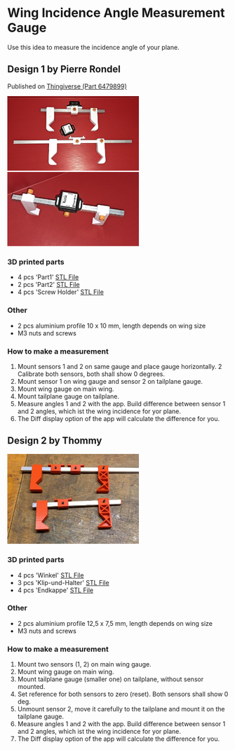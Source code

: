 # Wing Incidence Angle Measurement Gauge
Use this idea to measure the incidence angle of your plane.

## Design 1 by Pierre Rondel

Published on [Thingiverse (Part 6479899)](https://www.thingiverse.com/thing:6479899)

<img src="/doc/incidence_angle/thingiverse/images/ab188025-2032-4a18-9bfb-140bcdd05252.jpg" alt="drawing" width="300"/>

<img src="/doc/incidence_angle/thingiverse/images/e97025c0-bd55-4607-acaa-e8ca3e1401be.jpg" alt="drawing" width="300"/>


### 3D printed parts

* 4 pcs 'Part1' [STL File](/doc/incidence_angle/thingiverse/files/IncidenceMeter_part1.stl)
* 2 pcs 'Part2' [STL File](/doc/incidence_angle/thingiverse/files/IncidenceMeter_part2.stl.stl)
* 4 pcs 'Screw Holder' [STL File](/doc/incidence_angle/thingiverse/files/screw.stl)

### Other

* 2 pcs aluminium profile 10 x 10 mm, length depends on wing size
* M3 nuts and screws

### How to make a measurement

1. Mount sensors 1 and 2 on same gauge and place gauge horizontally.
2  Calibrate both sensors, both shall show 0 degrees.
3. Mount sensor 1 on wing gauge and sensor 2 on tailplane gauge.
3. Mount wing gauge on main wing.
4. Mount tailplane gauge on tailplane.
5. Measure angles 1 and 2 with the app. Build difference between sensor 1 and 2 angles, which ist the wing incidence for yor plane.
6. The Diff display option of the app will calculate the difference for you. 


## Design 2 by Thommy

<img src="/doc/incidence_angle/incidence-gauge.jpg" alt="drawing" width="300"/>


### 3D printed parts

* 4 pcs 'Winkel' [STL File](/doc/incidence_angle/Winkel.stl)
* 3 pcs 'Klip-und-Halter' [STL File](/doc/incidence_angle/Klip-und-Halter.stl)
* 4 pcs 'Endkappe' [STL File](/doc/incidence_angle/Endkappe.stl)

### Other

* 2 pcs aluminium profile 12,5 x 7,5 mm, length depends on wing size
* M3 nuts and screws



### How to make a measurement

1. Mount two sensors (1, 2) on main wing gauge.
2. Mount wing gauge on main wing.
3. Mount tailplane gauge (smaller one) on tailplane, without sensor mounted.
4. Set reference for both sensors to zero (reset). Both sensors shall show 0 deg.
5. Unmount sensor 2, move it carefully to the tailplane and mount it on the tailplane gauge.
6. Measure angles 1 and 2 with the app. Build difference between sensor 1 and 2 angles, which ist the wing incidence for yor plane.
7. The Diff display option of the app will calculate the difference for you.
